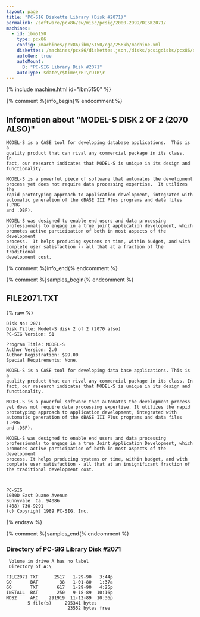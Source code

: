 ```yaml
---
layout: page
title: "PC-SIG Diskette Library (Disk #2071)"
permalink: /software/pcx86/sw/misc/pcsig/2000-2999/DISK2071/
machines:
  - id: ibm5150
    type: pcx86
    config: /machines/pcx86/ibm/5150/cga/256kb/machine.xml
    diskettes: /machines/pcx86/diskettes.json,/disks/pcsigdisks/pcx86/diskettes.json
    autoGen: true
    autoMount:
      B: "PC-SIG Library Disk #2071"
    autoType: $date\r$time\rB:\rDIR\r
---
```


{% include machine.html id="ibm5150" %}

{% comment %}info_begin{% endcomment %}

## Information about "MODEL-S DISK 2 OF 2 (2070 ALSO)"

    MODEL-S is a CASE tool for developing database applications.  This is a
    quality product that can rival any commercial package in its class.  In
    fact, our research indicates that MODEL-S is unique in its design and
    functionality.
    
    MODEL-S is a powerful piece of software that automates the development
    process yet does not require data processing expertise.  It utilizes the
    rapid prototyping approach to application development, integrated with
    automatic generation of the dBASE III Plus programs and data files (.PRG
    and .DBF).
    
    MODEL-S was designed to enable end users and data processing
    professionals to engage in a true joint application development, which
    promotes active participation of both in most aspects of the development
    process.  It helps producing systems on time, within budget, and with
    complete user satisfaction -- all that at a fraction of the traditional
    development cost.
{% comment %}info_end{% endcomment %}

{% comment %}samples_begin{% endcomment %}

## FILE2071.TXT

{% raw %}
```
Disk No: 2071                                                           
Disk Title: Model-S disk 2 of 2 (2070 also)                             
PC-SIG Version: S1                                                      
                                                                        
Program Title: MODEL-S                                                  
Author Version: 2.0                                                     
Author Registration: $99.00                                             
Special Requirements: None.                                             
                                                                        
MODEL-S is a CASE tool for developing data base applications. This is a 
quality product that can rival any commercial package in its class. In  
fact, our research indicates that MODEL-S is unique in its design and   
functionality.                                                          
                                                                        
MODEL-S is a powerful software that automates the development process   
yet does not require data processing expertise. It utilizes the rapid   
prototyping approach to application development, integrated with        
automatic generation of the dBASE III Plus programs and data files (.PRG
and .DBF).                                                              
                                                                        
MODEL-S was designed to enable end users and data processing            
professionals to engage in a true Joint Application Development, which  
promotes active participation of both in most aspects of the development
process. It helps producing systems on time, within budget, and with    
complete user satisfaction - all that at an insignificant fraction of   
the traditional development cost.                                       
                                                                        
                                                                        
                                                                        
PC-SIG                                                                  
1030D East Duane Avenue                                                 
Sunnyvale  Ca. 94086                                                    
(408) 730-9291                                                          
(c) Copyright 1989 PC-SIG, Inc.                                         
```
{% endraw %}

{% comment %}samples_end{% endcomment %}

### Directory of PC-SIG Library Disk #2071

     Volume in drive A has no label
     Directory of A:\

    FILE2071 TXT      2517   1-29-90   3:44p
    GO       BAT        38   1-01-80   1:37a
    GO       TXT       617   1-29-90   4:25p
    INSTALL  BAT       250   9-18-89  10:16p
    MDS2     ARC    291919  11-12-89  10:36p
            5 file(s)     295341 bytes
                           23552 bytes free
